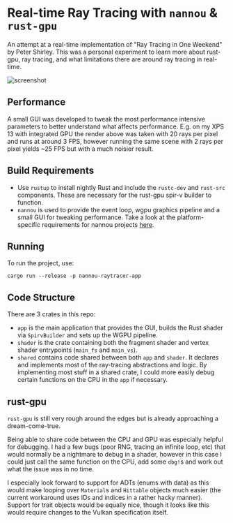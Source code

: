 # Real-time Ray Tracing with `nannou` & `rust-gpu`

An attempt at a real-time implementation of "Ray Tracing in One Weekend" by
Peter Shirley. This was a personal experiment to learn more about rust-gpu,
ray tracing, and what limitations there are around ray tracing in real-time.

![screenshot](./nannou-ray-tracer-screenshot.png)

## Performance

A small GUI was developed to tweak the most performance intensive parameters to
better understand what affects performance. E.g. on my XPS 13 with integrated
GPU the render above was taken with 20 rays per pixel and runs at around 3 FPS,
however running the same scene with 2 rays per pixel yields ~25 FPS but with a
much noisier result.

## Build Requirements

- Use `rustup` to install nightly Rust and include the `rustc-dev` and
  `rust-src` components. These are necessary for the rust-gpu spir-v builder to
  function.
- `nannou` is used to provide the event loop, wgpu graphics pipeline and a small
  GUI for tweaking performance. Take a look at the platform-specific
  requirements for nannou projects [here](https://guide.nannou.cc/getting_started/platform-specific_setup.html).

## Running

To run the project, use:

```
cargo run --release -p nannou-raytracer-app
```

## Code Structure

There are 3 crates in this repo:

- `app` is the main application that provides the GUI, builds the Rust shader
  via `SpirvBuilder` and sets up the WGPU pipeline.
- `shader` is the crate containing both the fragment shader and vertex shader
  entrypoints (`main_fs` and `main_vs`).
- `shared` contains code shared between both `app` and `shader`. It declares
  and implements most of the ray-tracing abstractions and logic. By implementing
  most stuff in a shared crate, I could more easily debug certain functions on
  the CPU in the `app` if necessary.

## rust-gpu

`rust-gpu` is still very rough around the edges but is already approaching a
dream-come-true.

Being able to share code between the CPU and GPU was especially helpful for
debugging. I had a few bugs (poor RNG, tracing an infinite loop, etc) that would
normally be a nightmare to debug in a shader, however in this case I could just
call the same function on the CPU, add some `dbg!`s and work out what the
issue was in no time.

I especially look forward to support for ADTs (enums with data) as this would
make looping over `Material`s and `Hittable` objects much easier (the current
workaround uses IDs and indices in a rather hacky manner). Support for trait
objects would be equally nice, though it looks like this would require changes
to the Vulkan specification itself.

